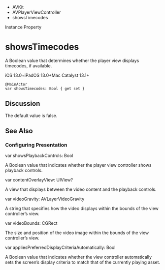 

- AVKit
- AVPlayerViewController
-  showsTimecodes 

Instance Property

# showsTimecodes

A Boolean value that determines whether the player view displays timecodes, if available.

iOS 13.0+iPadOS 13.0+Mac Catalyst 13.1+

``` source
@MainActor
var showsTimecodes: Bool { get set }
```

## Discussion

The default value is false.

## See Also

### Configuring Presentation

var showsPlaybackControls: Bool

A Boolean value that indicates whether the player view controller shows playback controls.

var contentOverlayView: UIView?

A view that displays between the video content and the playback controls.

var videoGravity: AVLayerVideoGravity

A string that specifies how the video displays within the bounds of the view controller’s view.

var videoBounds: CGRect

The size and position of the video image within the bounds of the view controller’s view.

var appliesPreferredDisplayCriteriaAutomatically: Bool

A Boolean value that indicates whether the view controller automatically sets the screen’s display criteria to match that of the currently playing asset.

